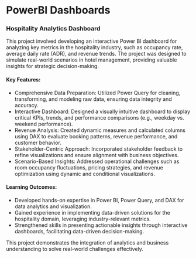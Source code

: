 # PowerBI Dashboards 
### Hospitality Analytics Dashboard  

This project involved developing an interactive Power BI dashboard for analyzing key metrics in the hospitality industry, such as occupancy rate, average daily rate (ADR), and revenue trends. The project was designed to simulate real-world scenarios in hotel management, providing valuable insights for strategic decision-making.  

#### Key Features:  
- Comprehensive Data Preparation: Utilized Power Query for cleaning, transforming, and modeling raw data, ensuring data integrity and accuracy.  
- Interactive Dashboard: Designed a visually intuitive dashboard to display critical KPIs, trends, and performance comparisons (e.g., weekday vs. weekend performance).  
- Revenue Analysis: Created dynamic measures and calculated columns using DAX to evaluate booking patterns, revenue performance, and customer behavior.  
- Stakeholder-Centric Approach: Incorporated stakeholder feedback to refine visualizations and ensure alignment with business objectives.  
- Scenario-Based Insights: Addressed operational challenges such as room occupancy fluctuations, pricing strategies, and revenue optimization using dynamic and conditional visualizations.  

#### Learning Outcomes:  
- Developed hands-on expertise in Power BI, Power Query, and DAX for data analytics and visualization.  
- Gained experience in implementing data-driven solutions for the hospitality domain, leveraging industry-relevant metrics.  
- Strengthened skills in presenting actionable insights through interactive dashboards, facilitating data-driven decision-making.  

This project demonstrates the integration of analytics and business understanding to solve real-world challenges effectively. 
